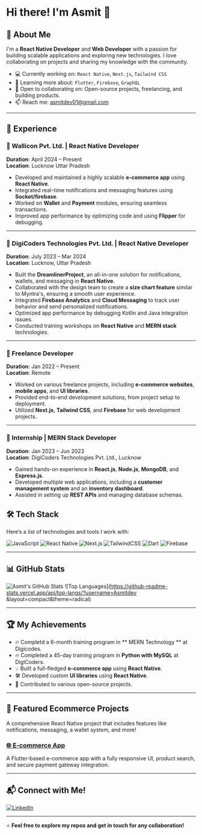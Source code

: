 # Hi there! I'm Asmit 👋

## 🚀 About Me
I'm a **React Native Developer** and **Web Developer** with a passion for building scalable applications and exploring new technologies. I love collaborating on projects and sharing my knowledge with the community.

- 💻 Currently working on: `React Native`, `Next.js`, `Tailwind CSS`
- 🌱 Learning more about: `Flutter`, `Firebase`, `GraphQL`
- 🤝 Open to collaborating on: Open-source projects, freelancing, and building products.
- 📫 Reach me: [asmitdev01@gmail.com](mailto:asmitdev01@gmail.com)

---

## 💼 Experience

### 🚀 Wallicon Pvt. Ltd. | React Native Developer
**Duration**: April 2024 – Present  
**Location**: Lucknow Uttar Pradesh

- Developed and maintained a highly scalable **e-commerce app** using **React Native**.
- Integrated real-time notifications and messaging features using **Socket/firebase**.
- Worked on **Wallet** and **Payment** modules, ensuring seamless transactions.
- Improved app performance by optimizing code and using **Flipper** for debugging.

---

### 🏢 DigiCoders Technologies Pvt. Ltd. | React Native Developer
**Duration**: July 2023 –  Mar 2024  
**Location**: Lucknow, Uttar Pradesh

- Built the **DreamlinerProject**, an all-in-one solution for notifications, wallets, and messaging in **React Native**.
- Collaborated with the design team to create a **size chart feature** similar to Myntra's, ensuring a smooth user experience.
- Integrated **Firebase Analytics** and **Cloud Messaging** to track user behavior and send personalized notifications.
- Optimized app performance by debugging Kotlin and Java integration issues.
- Conducted training workshops on **React Native** and **MERN stack** technologies.

---

### 🌱 Freelance Developer
**Duration**: Jan 2022 – Present  
**Location**: Remote

- Worked on various freelance projects, including **e-commerce websites**, **mobile apps**, and **UI libraries**.
- Provided end-to-end development solutions, from project setup to deployment.
- Utilized **Next.js**, **Tailwind CSS**, and **Firebase** for web development projects.

---

### 🔧 Internship | MERN Stack Developer  
**Duration**: Jan 2023 – Jun 2023  
**Location**: DigiCoders Technologies Pvt. Ltd., Lucknow

- Gained hands-on experience in **React.js**, **Node.js**, **MongoDB**, and **Express.js**.
- Developed multiple web applications, including a **customer management system** and an **inventory dashboard**.
- Assisted in setting up **REST APIs** and managing database schemas.


## 🛠 Tech Stack

Here’s a list of technologies and tools I work with:

![JavaScript](https://img.shields.io/badge/JavaScript-F7DF1E?style=for-the-badge&logo=javascript&logoColor=black)
![React Native](https://img.shields.io/badge/React_Native-20232A?style=for-the-badge&logo=react&logoColor=61DAFB)
![Next.js](https://img.shields.io/badge/Next.js-black?style=for-the-badge&logo=next.js&logoColor=white)
![TailwindCSS](https://img.shields.io/badge/Tailwind_CSS-38B2AC?style=for-the-badge&logo=tailwind-css&logoColor=white)
![Dart](https://img.shields.io/badge/Dart-0175C2?style=for-the-badge&logo=dart&logoColor=white)
![Firebase](https://img.shields.io/badge/Firebase-FFCA28?style=for-the-badge&logo=firebase&logoColor=black)

---

## 📊 GitHub Stats

![Asmit's GitHub Stats](https://github-readme-stats.vercel.app/api?username=Asmitdev&show_icons=true&theme=radical)
![Top Languages](https://github-readme-stats.vercel.app/api/top-langs/?username=Asmitdev &layout=compact&theme=radical)

---

## 🏆 My Achievements
- 🔥 Completd a 6-month training program in ** MERN Technology ** at Digicodes.
- 🔥 Completed a 45-day training program in **Python with MySQL** at DigiCoders.
- 💡 Built a full-fledged **e-commerce app** using **React Native**.
- 🛠 Developed custom **UI libraries** using **React Native**.
- 🥇 Contributed to various open-source projects.

---

## 📌 Featured Ecommerce Projects
A comprehensive React Native project that includes features like notifications, messaging, a wallet system, and more!

### [🌐 E-commerce App](https://github.com/Admitdev/EcommerceApp)
A Flutter-based e-commerce app with a fully responsive UI, product search, and secure payment gateway integration.




---

## 📬 Connect with Me!

[![LinkedIn](https://img.shields.io/badge/LinkedIn-Connect-blue?style=flat-square&logo=linkedin)](https://linkedin.com/in/Asmitdev)

---

⭐️ **Feel free to explore my repos and get in touch for any collaboration!**
